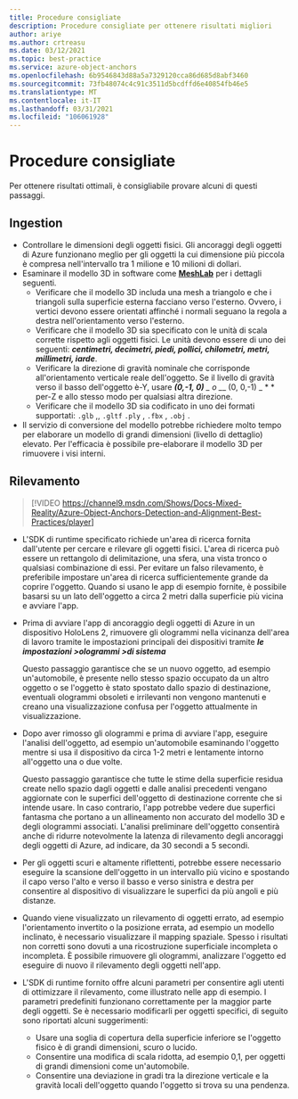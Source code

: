 ```yaml
---
title: Procedure consigliate
description: Procedure consigliate per ottenere risultati migliori
author: ariye
ms.author: crtreasu
ms.date: 03/12/2021
ms.topic: best-practice
ms.service: azure-object-anchors
ms.openlocfilehash: 6b9546843d88a5a7329120cca86d685d8abf3460
ms.sourcegitcommit: 73fb48074c4c91c3511d5bcdffd6e40854fb46e5
ms.translationtype: MT
ms.contentlocale: it-IT
ms.lasthandoff: 03/31/2021
ms.locfileid: "106061928"
---
```

# <a name="best-practices"></a>Procedure consigliate

Per ottenere risultati ottimali, è consigliabile provare alcuni di questi passaggi.

## <a name="ingestion"></a>Ingestion

- Controllare le dimensioni degli oggetti fisici. Gli ancoraggi degli oggetti di Azure funzionano meglio per gli oggetti la cui dimensione più piccola è compresa nell'intervallo tra 1 milione e 10 milioni di dollari.
- Esaminare il modello 3D in software come [**MeshLab**](https://www.meshlab.net/) per i dettagli seguenti.
  - Verificare che il modello 3D includa una mesh a triangolo e che i triangoli sulla superficie esterna facciano verso l'esterno. Ovvero, i vertici devono essere orientati affinché i normali seguano la regola a destra nell'orientamento verso l'esterno.
  - Verificare che il modello 3D sia specificato con le unità di scala corrette rispetto agli oggetti fisici. Le unità devono essere di uno dei seguenti: ***centimetri, decimetri, piedi, pollici, chilometri, metri, millimetri, iarde***.
  - Verificare la direzione di gravità nominale che corrisponde all'orientamento verticale reale dell'oggetto. Se il livello di gravità verso il basso dell'oggetto è-Y, usare ***(0,-1, 0)** _ o _*_ (0, 0,-1) _ * * per-Z e allo stesso modo per qualsiasi altra direzione.
  - Verificare che il modello 3D sia codificato in uno dei formati supportati: `.glb` ,, `.gltf` `.ply` , `.fbx` , `.obj` .
- Il servizio di conversione del modello potrebbe richiedere molto tempo per elaborare un modello di grandi dimensioni (livello di dettaglio) elevato. Per l'efficacia è possibile pre-elaborare il modello 3D per rimuovere i visi interni.

## <a name="detection"></a>Rilevamento

> [!VIDEO https://channel9.msdn.com/Shows/Docs-Mixed-Reality/Azure-Object-Anchors-Detection-and-Alignment-Best-Practices/player]

- L'SDK di runtime specificato richiede un'area di ricerca fornita dall'utente per cercare e rilevare gli oggetti fisici. L'area di ricerca può essere un rettangolo di delimitazione, una sfera, una vista tronco o qualsiasi combinazione di essi. Per evitare un falso rilevamento, è preferibile impostare un'area di ricerca sufficientemente grande da coprire l'oggetto. Quando si usano le app di esempio fornite, è possibile basarsi su un lato dell'oggetto a circa 2 metri dalla superficie più vicina e avviare l'app.
- Prima di avviare l'app di ancoraggio degli oggetti di Azure in un dispositivo HoloLens 2, rimuovere gli ologrammi nella vicinanza dell'area di lavoro tramite le impostazioni principali dei dispositivi tramite ***le impostazioni >ologrammi >di sistema***

  Questo passaggio garantisce che se un nuovo oggetto, ad esempio un'automobile, è presente nello stesso spazio occupato da un altro oggetto o se l'oggetto è stato spostato dallo spazio di destinazione, eventuali ologrammi obsoleti e irrilevanti non vengono mantenuti e creano una visualizzazione confusa per l'oggetto attualmente in visualizzazione.
- Dopo aver rimosso gli ologrammi e prima di avviare l'app, eseguire l'analisi dell'oggetto, ad esempio un'automobile esaminando l'oggetto mentre si usa il dispositivo da circa 1-2 metri e lentamente intorno all'oggetto una o due volte.

  Questo passaggio garantisce che tutte le stime della superficie residua create nello spazio dagli oggetti e dalle analisi precedenti vengano aggiornate con le superfici dell'oggetto di destinazione corrente che si intende usare. In caso contrario, l'app potrebbe vedere due superfici fantasma che portano a un allineamento non accurato del modello 3D e degli ologrammi associati. L'analisi preliminare dell'oggetto consentirà anche di ridurre notevolmente la latenza di rilevamento degli ancoraggi degli oggetti di Azure, ad indicare, da 30 secondi a 5 secondi.
- Per gli oggetti scuri e altamente riflettenti, potrebbe essere necessario eseguire la scansione dell'oggetto in un intervallo più vicino e spostando il capo verso l'alto e verso il basso e verso sinistra e destra per consentire al dispositivo di visualizzare le superfici da più angoli e più distanze.
- Quando viene visualizzato un rilevamento di oggetti errato, ad esempio l'orientamento invertito o la posizione errata, ad esempio un modello inclinato, è necessario visualizzare il mapping spaziale. Spesso i risultati non corretti sono dovuti a una ricostruzione superficiale incompleta o incompleta. È possibile rimuovere gli ologrammi, analizzare l'oggetto ed eseguire di nuovo il rilevamento degli oggetti nell'app.
- L'SDK di runtime fornito offre alcuni parametri per consentire agli utenti di ottimizzare il rilevamento, come illustrato nelle app di esempio. I parametri predefiniti funzionano correttamente per la maggior parte degli oggetti. Se è necessario modificarli per oggetti specifici, di seguito sono riportati alcuni suggerimenti:
  - Usare una soglia di copertura della superficie inferiore se l'oggetto fisico è di grandi dimensioni, scuro o lucido.
  - Consentire una modifica di scala ridotta, ad esempio 0,1, per oggetti di grandi dimensioni come un'automobile.
  - Consentire una deviazione in gradi tra la direzione verticale e la gravità locali dell'oggetto quando l'oggetto si trova su una pendenza.
